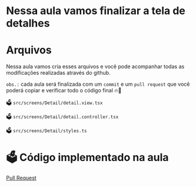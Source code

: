 # Nessa aula vamos finalizar a tela de detalhes

# Arquivos

Nessa aula vamos cria esses arquivos e você pode acompanhar todas as modificações realizadas através do github.

`obs.:` cada aula será finalizada com um `commit` e um `pull request` que você poderá copiar e verificar todo o código final 🔥🤌

🗳️ `src/screens/Detail/detail.view.tsx`

🗳️ `src/screens/Detail/detail.controller.tsx`

🗳️ `src/screens/Detail/styles.ts`

# 🗳️ Código implementado na aula

[Pull Request](https://github.com/ismaelsousa/tv-maze-tutorial/pull)

